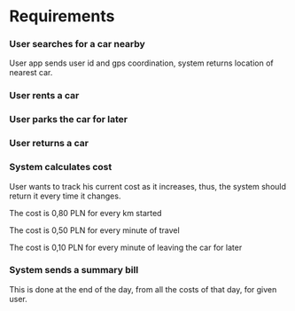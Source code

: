 #   Requirements

### User searches for a car nearby

User app sends user id and gps coordination, system returns location of nearest car.

### User rents a car

### User parks the car for later

### User returns a car

### System calculates cost
User wants to track his current cost as it increases, thus, the system should return it every time it changes.

The cost is 0,80 PLN for every km started

The cost is 0,50 PLN for every minute of travel 

The cost is 0,10 PLN for every minute of leaving the car for later 

### System sends a summary bill

This is done at the end of the day, from all the costs of that day, for given user.


